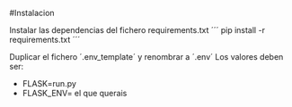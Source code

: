 #Instalacion

Instalar las dependencias del fichero requirements.txt
´´´
pip install -r requirements.txt
´´´

Duplicar el fichero ´.env_template´ y renombrar a ´.env´
Los valores deben ser:
- FLASK=run.py
- FLASK_ENV= el que querais